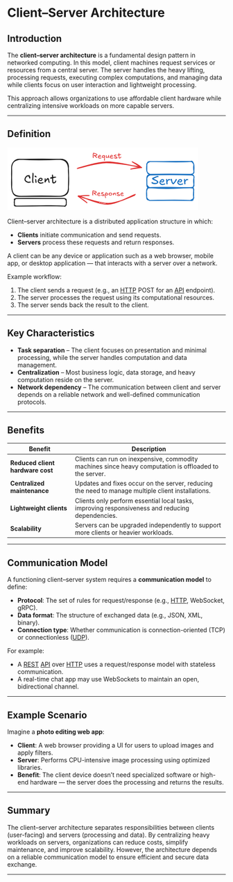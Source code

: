 # Client–Server Architecture

## Introduction

The **client–server architecture** is a fundamental design pattern in networked computing.
In this model, client machines request services or resources from a central server.
The server handles the heavy lifting, processing requests, executing complex computations, and managing data while clients focus on user interaction and lightweight processing.

This approach allows organizations to use affordable client hardware while centralizing intensive workloads on more capable servers.

---

## Definition

![Alt text for accessibility](/assets/images/client-server.png)


Client–server architecture is a distributed application structure in which:

* **Clients** initiate communication and send requests.
* **Servers** process these requests and return responses.

A client can be any device or application such as a web browser, mobile app, or desktop application — that interacts with a server over a network.

Example workflow:

1. The client sends a request (e.g., an [HTTP](https://github.com/pourist/API-and-Web-Services-Fundamentals/blob/main/docs/fundamentals/http.md) POST for an [API](https://github.com/pourist/API-and-Web-Services-Fundamentals/blob/main/docs/fundamentals/api.md) endpoint).
2. The server processes the request using its computational resources.
3. The server sends back the result to the client.

---

## Key Characteristics

* **Task separation** – The client focuses on presentation and minimal processing, while the server handles computation and data management.
* **Centralization** – Most business logic, data storage, and heavy computation reside on the server.
* **Network dependency** – The communication between client and server depends on a reliable network and well-defined communication protocols.

---

## Benefits

| Benefit                          | Description                                                                                            |
| -------------------------------- | ------------------------------------------------------------------------------------------------------ |
| **Reduced client hardware cost** | Clients can run on inexpensive, commodity machines since heavy computation is offloaded to the server. |
| **Centralized maintenance**      | Updates and fixes occur on the server, reducing the need to manage multiple client installations.      |
| **Lightweight clients**          | Clients only perform essential local tasks, improving responsiveness and reducing dependencies.        |
| **Scalability**                  | Servers can be upgraded independently to support more clients or heavier workloads.                    |

---

## Communication Model

A functioning client–server system requires a **communication model** to define:

* **Protocol**: The set of rules for request/response (e.g., [HTTP](https://github.com/pourist/API-and-Web-Services-Fundamentals/blob/main/docs/fundamentals/http.md), WebSocket, gRPC).
* **Data format**: The structure of exchanged data (e.g., JSON, XML, binary).
* **Connection type**: Whether communication is connection-oriented (TCP) or connectionless ([UDP](/docs/udp/udp.md)).

For example:

* A [REST](https://github.com/pourist/API-and-Web-Services-Fundamentals/blob/main/docs/fundamentals/rest-soap.md) [API](https://github.com/pourist/API-and-Web-Services-Fundamentals/blob/main/docs/fundamentals/api.md) over [HTTP](https://github.com/pourist/API-and-Web-Services-Fundamentals/blob/main/docs/fundamentals/http.md) uses a request/response model with stateless communication.
* A real-time chat app may use WebSockets to maintain an open, bidirectional channel.

---

## Example Scenario

Imagine a **photo editing web app**:

* **Client**: A web browser providing a UI for users to upload images and apply filters.
* **Server**: Performs CPU-intensive image processing using optimized libraries.
* **Benefit**: The client device doesn’t need specialized software or high-end hardware — the server does the processing and returns the results.

---

## Summary

The client–server architecture separates responsibilities between clients (user-facing) and servers (processing and data).
By centralizing heavy workloads on servers, organizations can reduce costs, simplify maintenance, and improve scalability. However, the architecture depends on a reliable communication model to ensure efficient and secure data exchange.

---

